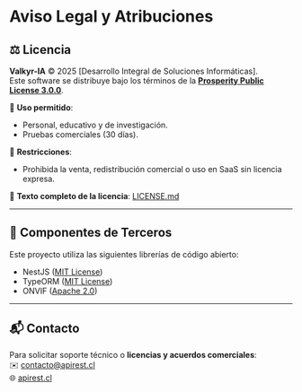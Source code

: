 # Aviso Legal y Atribuciones

## ⚖️ Licencia
**Valkyr-IA** © 2025 [Desarrollo Integral de Soluciones Informáticas].  
Este software se distribuye bajo los términos de la **[Prosperity Public License 3.0.0](LICENSE.md)**.

📌 **Uso permitido**:
- Personal, educativo y de investigación.
- Pruebas comerciales (30 días).

🚫 **Restricciones**:
- Prohibida la venta, redistribución comercial o uso en SaaS sin licencia expresa.

📄 **Texto completo de la licencia**: [LICENSE.md](LICENSE.md)

---

## 🔗 Componentes de Terceros
Este proyecto utiliza las siguientes librerías de código abierto:
- NestJS ([MIT License](https://github.com/nestjs/nest/blob/master/LICENSE))
- TypeORM ([MIT License](https://github.com/typeorm/typeorm/blob/master/LICENSE))
- ONVIF ([Apache 2.0](https://github.com/agsh/onvif/blob/master/LICENSE))

---

## 📬 Contacto
Para solicitar soporte técnico o **licencias y acuerdos comerciales**:  
✉️ contacto@apirest.cl  
🌐 [apirest.cl](https://apirest.cl)
